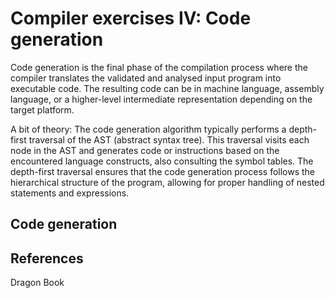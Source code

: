 # Compiler exercises IV: Code generation

Code generation is the final phase of the compilation process where the compiler translates the validated and analysed input program into executable code. The resulting code can be in machine language, assembly language, or a higher-level intermediate representation depending on the target platform.

A bit of theory: The code generation algorithm typically performs a depth-first traversal of the AST (abstract syntax tree). This traversal visits each node in the AST and generates code or instructions based on the encountered language constructs, also consulting the symbol tables. The depth-first traversal ensures that the code generation process follows the hierarchical structure of the program, allowing for proper handling of nested statements and expressions.

## Code generation



## References

Dragon Book